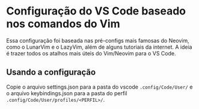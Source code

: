 # Configuração do VS Code baseado nos comandos do Vim

Essa configuração foi baseada nas pré-configs mais famosas do Neovim, como o LunarVim e o LazyVim, além de alguns tutoriais da internet. A ideia é trazer todos os atalhos mais úteis do Vim/Neovim para o VS Code.

## Usando a configuração

Copie o arquivo settings.json para a pasta do vscode `.config/Code/User/` e o arquivo keybindings.json para a pasta do perfil `.config/Code/User/profiles/<PERFIL>/`.
